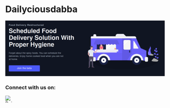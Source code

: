 # Dailyciousdabba

[![Dailyciousdabba](https://github.com/dailyciousdabba/dailyciousdabba/blob/main/welcome-dabba.png)](https://www.dailyciousdabba.tech/join-beta)



### Connect with us on: 
<table>
    <div align="center m-5" >
        <a href="https://medium.com/dailycios-dabba">
        <img align="left" alt="Dailyciousdabba"s medium" width="22px" height="22px" src="https://simpleicons.org/icons/medium.svg" />
        </a>
      </div>                                                                                                                 
</table>
<br>

